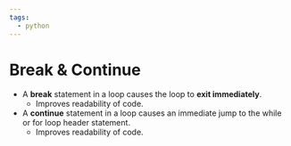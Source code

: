 ```yaml
---
tags:
  - python
---
```

# Break & Continue
- A **break** statement in a loop causes the loop to **exit immediately**.
	- Improves readability of code.
- A **continue** statement in a loop causes an immediate jump to the while or for loop header statement.
	- Improves readability of code.



